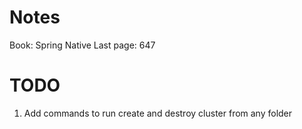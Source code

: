 # Notes
Book: Spring Native
Last page: 647

# TODO

1. Add commands to run create and destroy cluster from any folder